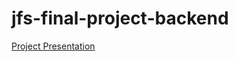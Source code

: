 # jfs-final-project-backend

[Project Presentation](https://docs.google.com/presentation/d/1OPocAd2NuVXuNvamK1-Jm8RF-5PzcWg_8wsVR9_4G-c/edit?usp=sharing)
